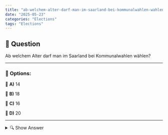 ```yaml
---
title: "ab-welchem-alter-darf-man-im-saarland-bei-kommunalwahlen-wahlen"
date: "2025-05-23"
categories: "Elections"
tags: "Elections"
---
```


## 📌 **Question**

Ab welchem Alter darf man im Saarland bei Kommunalwahlen wählen?



---

### 📝 **Options:**

🔘 **A)** 14

🔘 **B)** 18

🔘 **C)** 16

🔘 **D)** 20

---

<details>
  <summary>🔍 Show Answer</summary>

  <p>
💡  <b>Correct Answer:</b>  b
  </p>
  <p>
    📖<b>Explanation:</b>
    In Deutschland ist das Wahlrecht bei Kommunalwahlen ein wichtiges politisches Recht, das Bürgern erlaubt, über lokale Vertreter und Entscheidungen abzustimmen. Viele Bundesländer haben unterschiedliche Altersanforderungen für die Teilnahme an diesen Wahlen. Im Saarland, einem Bundesland im Südwesten Deutschlands, gibt es spezifische Regelungen hinsichtlich des Wahlalters. Diese Regelungen beeinflussen junge Bürger und deren Engagement in lokalen Angelegenheiten, indem sie ihnen eine Stimme in ihrer Gemeinde geben. Die Kenntnis des korrekten Mindestalters für die Teilnahme an Kommunalwahlen im Saarland ist entscheidend für die politische Bildung und Beteiligung seiner Bürger.
  </p>
</details>
